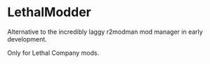 # LethalModder

Alternative to the incredibly laggy r2modman mod manager in early development.

Only for Lethal Company mods.
